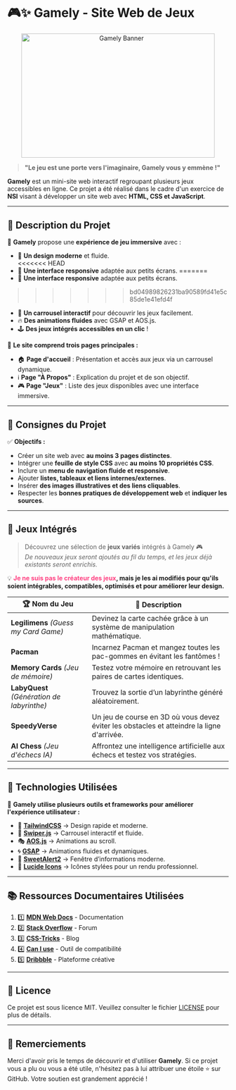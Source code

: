 
# 🎮✨ Gamely - Site Web de Jeux  

<div align="center">  
    <img src="https://i.imgur.com/4xjqeFT.png" alt="Gamely Banner" width="440" height="282.5">  
</div>  

> **"Le jeu est une porte vers l'imaginaire, Gamely vous y emmène !"**  

**Gamely** est un mini-site web interactif regroupant plusieurs jeux accessibles en ligne. Ce projet a été réalisé dans le cadre d'un exercice de **NSI** visant à développer un site web avec **HTML, CSS et JavaScript**.  

---  
## 🚀 Description du Projet  

🌟 **Gamely** propose une **expérience de jeu immersive** avec :  
- 🎨 **Un design moderne** et fluide.  
<<<<<<< HEAD
- 📱 **Une interface responsive** adaptée aux petits écrans.
=======
- 📱 **Une interface responsive** adaptée aux petits écrans. 
>>>>>>> bd04989826231ba90589fd41e5c85de1e41efd4f
- 🎡 **Un carrousel interactif** pour découvrir les jeux facilement.  
- 🔥 **Des animations fluides** avec GSAP et AOS.js.  
- 🕹️ **Des jeux intégrés accessibles en un clic** !  

🔗 **Le site comprend trois pages principales :**  
- 🏠 **Page d'accueil** : Présentation et accès aux jeux via un carrousel dynamique.  
- ℹ️ **Page "À Propos"** : Explication du projet et de son objectif.  
- 🎮 **Page "Jeux"** : Liste des jeux disponibles avec une interface immersive.  

---  
## 📌 Consignes du Projet  

✅ **Objectifs :**  
- Créer un site web avec **au moins 3 pages distinctes**.  
- Intégrer une **feuille de style CSS** avec **au moins 10 propriétés CSS**.  
- Inclure un **menu de navigation fluide et responsive**.  
- Ajouter **listes, tableaux et liens internes/externes**.  
- Insérer **des images illustratives et des liens cliquables**.  
- Respecter les **bonnes pratiques de développement web** et **indiquer les sources**.  

---  
## 🎲 Jeux Intégrés  

> Découvrez une sélection de **jeux variés** intégrés à Gamely 🎮  
*De nouveaux jeux seront ajoutés au fil du temps, et les jeux déjà existants seront enrichis.*  

💡 **<span style="color: ff4081;">Je ne suis pas le créateur des jeux</span>, mais je les ai modifiés pour qu'ils soient intégrables, compatibles, optimisés et pour améliorer leur design.**  

| 🏆 **Nom du Jeu** | 📝 **Description** |  
|----------------|----------------|  
| **Legilimens** *(Guess my Card Game)* | Devinez la carte cachée grâce à un système de manipulation mathématique. |  
| **Pacman** | Incarnez Pacman et mangez toutes les pac-gommes en évitant les fantômes ! |  
| **Memory Cards** *(Jeu de mémoire)* | Testez votre mémoire en retrouvant les paires de cartes identiques. |  
| **LabyQuest** *(Génération de labyrinthe)* | Trouvez la sortie d’un labyrinthe généré aléatoirement. |  
| **SpeedyVerse** | Un jeu de course en 3D où vous devez éviter les obstacles et atteindre la ligne d'arrivée. |  
| **AI Chess** *(Jeu d'échecs IA)* | Affrontez une intelligence artificielle aux échecs et testez vos stratégies. |  

---  
## 🎨 Technologies Utilisées  

🔧 **Gamely utilise plusieurs outils et frameworks pour améliorer l'expérience utilisateur :**  

- 🎨 **[TailwindCSS](https://tailwindcss.com/)** → Design rapide et moderne.  
- 🎡 **[Swiper.js](https://swiperjs.com/)** → Carrousel interactif et fluide.  
- 🎭 **[AOS.js](https://michalsnik.github.io/aos/)** → Animations au scroll.  
- 🌀 **[GSAP](https://greensock.com/gsap/)** → Animations fluides et dynamiques.  
- 📢 **[SweetAlert2](https://sweetalert2.github.io/)** → Fenêtre d’informations moderne.  
- 🎨 **[Lucide Icons](https://lucide.dev/)** → Icônes stylées pour un rendu professionnel.  

---
## 📚 Ressources Documentaires Utilisées

1. 1️⃣ **[MDN Web Docs](https://developer.mozilla.org/)** - Documentation
2. 2️⃣ **[Stack Overflow](https://stackoverflow.com/)** - Forum
3. 3️⃣ **[CSS-Tricks](https://css-tricks.com/)** - Blog
4. 4️⃣ **[Can I use](https://caniuse.com/)** - Outil de compatibilité
5. 5️⃣ **[Dribbble](https://dribbble.com/)** - Plateforme créative

---

## 📄 Licence

Ce projet est sous licence MIT. Veuillez consulter le fichier [LICENSE](./LICENSE) pour plus de détails.

---

## 🙏 Remerciements

Merci d'avoir pris le temps de découvrir et d'utiliser **Gamely**. Si ce projet vous a plu ou vous a été utile, n'hésitez pas à lui attribuer une étoile ⭐ sur GitHub. Votre soutien est grandement apprécié !
